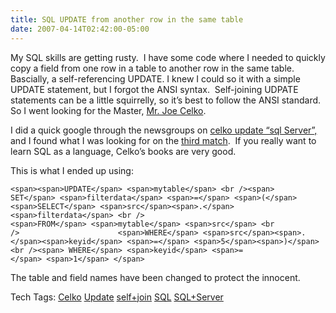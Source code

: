 ```yaml
---
title: SQL UPDATE from another row in the same table
date: 2007-04-14T02:42:00-05:00
---
```

My SQL skills are getting rusty.  I have some code where I needed to quickly copy a field from one row in a table to another row in the same table.  Bascially, a self-referencing UPDATE. I knew I could so it with a simple UPDATE statement, but I forgot the ANSI syntax.  Self-joining UDPATE statements can be a little squirrelly, so it&#8217;s best to follow the ANSI standard.  So I went looking for the Master, [Mr. Joe Celko](http://www.celko.com/).

I did a quick google through the newsgroups on [celko update &#8220;sql Server&#8221;,](http://groups.google.com/groups?client=opera&rls=en&q=celko%20update%20%22sql%20Server%22&sourceid=opera&ie=UTF-8&oe=UTF-8&um=1&sa=N&tab=wg "Google Groups search") and I found what I was looking for on the [third match](http://groups.google.com/group/comp.databases.ms-sqlserver/browse_frm/thread/20cc9187b709d6fd/6aa36d4c88b0a40f?lnk=st&q=celko+update+%22sql+Server%22&rnum=3#6aa36d4c88b0a40f).  If you really want to learn SQL as a language, Celko&#8217;s books are very good.

This is what I ended up using:

`<span><span>UPDATE</span> <span>mytable</span> <br /><span>   SET</span> <span>filterdata</span> <span>=</span> <span>(</span><span>SELECT</span> <span>src</span><span>.</span><span>filterdata</span> <br />                       <span>FROM</span> <span>mytable</span> <span>src</span> <br />                      <span>WHERE</span> <span>src</span><span>.</span><span>keyid</span> <span>=</span> <span>5</span><span>)</span> <br /><span> WHERE</span> <span>keyid</span> <span>=</span> <span>1</span> </span>`

The table and field names have been changed to protect the innocent.

<div>
  Tech Tags: <a href="http://technorati.com/tag/Celko" rel="tag">Celko</a> <a href="http://technorati.com/tag/Update" rel="tag">Update</a> <a href="http://technorati.com/tag/self+join" rel="tag">self+join</a> <a href="http://technorati.com/tag/SQL" rel="tag">SQL</a> <a href="http://technorati.com/tag/SQL+Server" rel="tag">SQL+Server</a>
</div>
